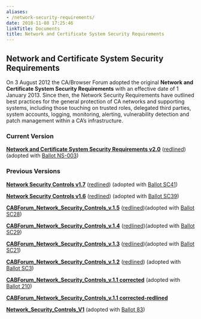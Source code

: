 ```yaml
---
aliases:
- /network-security-requirements/
date: 2018-11-08 17:25:46
linkTitle: Documents
title: Network and Certificate System Security Requirements
---
```


## Network and Certificate System Security Requirements

On 3 August 2012 the CA/Browser Forum adopted the original **Network and Certificate System Security Requirements** with an effective date of 1 January 2013. Since then, the Network Security Requirements have outlined best practices for the general protection of CA networks and supporting systems, including those touching on trusted roles, delegated third parties, system accounts, logging, monitoring, alerting, vulnerability detection and patch management within a CA’s infrastructure.

### Current Version

**[Network and Certificate System Security Requirements v2.0][23]** ([redlined][24]) (adopted with [Ballot NS-003][25])

### Previous Versions

**[Network Security Controls v1.7][1]** ([redlined][2]) (adopted with [Ballot SC41][3])

**[Network Security Controls v1.6][4]** ([redlined][5]) (adopted with [Ballot SC39][6])

**[CABForum_Network_Security_Controls_v.1.5][7]** ([redlined][8])(adopted with [Ballot SC28][9])

**[CABForum_Network_Security_Controls_v.1.4][10]** ([redlined][11])(adopted with [Ballot SC29][12])

**[CABForum_Network_Security_Controls_v.1.3][13]** ([redlined][14])(adopted with [Ballot SC21][12])

**[CABForum_Network_Security_Controls_v.1.2][15]** ([redlined][16]) (adopted with [Ballot SC3][17])

**[CABForum_Network_Security_Controls_v.1.1 corrected][18]** (adopted with [Ballot 210][19])

**[CABForum_Network_Security_Controls_v.1.1 corrected-redlined][20]**

**[Network_Security_Controls_V1][21]** (adopted with [Ballot 83][22])

[1]: /uploads/CA-Browser-Forum-Network-Security-Guidelines-v1.7.pdf
[2]: /uploads/CA-Browser-Forum-Network-Security-Guidelines-v1.7_redline.pdf
[3]: /2021/02/26/ballot-sc41-reformatting-the-brs-evgs-and-ncssrs/
[4]: /uploads/CA-Browser-Forum-Network-Security-Controls-v1.6.pdf
[5]: /uploads/CA-Browser-Forum-Network-Security-Controls-v1.6_redline.pdf
[6]: /2021/02/10/ballot-sc39v3-definition-of-critical-vulnerability/
[7]: /uploads/CA-Browser-Forum-Network-Security-Controls-v1.5.pdf
[8]: /uploads/CA-Browser-Forum-Network-Security-Controls-v1.5-redlined.pdf
[9]: /2020/09/10/ballot-sc28-logging-and-log-retention/
[10]: /uploads/ca-browser_forum_network_security_controls_v1.4.pdf
[11]: /uploads/ca-browser_forum_network_security_controls_v1.4-redline.pdf
[12]: /2019/10/04/ballot-sc21-the-network-and-certificate-systems-security-requirements-section-3-log-integrity-controls/
[13]: /uploads/CA-Browser-Forum-Network-Security-Controls-v1.3.pdf
[14]: /uploads/CA-Browser-Forum-Network-Security-Controls-v1.3-redlined.pdf
[15]: /uploads/CABForum-Network-Security-Controls-1.2.pdf
[16]: /uploads/CABForum-Network-Security-Controls-1.2-redlined.pdf
[17]: /2018/08/16/ballot-sc3-two-factor-authentication-and-password-improvements/
[18]: /uploads/CABForum_Network_Security_Controls_v.1.1-corrected.pdf
[19]: /2017/08/31/ballot-210-misc-changes-network-certificate-system-security-requirements/
[20]: /uploads/CABForum_Network_Security_Controls_v.1.1-corrected-redlined.pdf
[21]: /uploads/Network_Security_Controls_V1.pdf
[22]: /2012/08/03/ballot-83-adopt-network-and-certificate-system-security-requirements/
[23]: /2024/2024-05-06-NSWG-Ballot-NS-003/CA-Browser-Forum-FG-NCSSR-2.0.pdf
[24]: /2024/2024-05-06-NSWG-Ballot-NS-003/CA-Browser-Forum-NCSSR-2.0-redline.pdf
[25]: /2024/04/09/ballot-ns-003/
